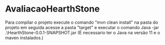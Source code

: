 # AvaliacaoHearthStone

Para compilar o projeto execute o comando "mvn clean install" na pasta do projeto em seguida acesse a pasta "target" e executar o comando Java -jar .\HearthStone-0.0.1-SNAPSHOT.jar (É necessario ter o Java na versão 11 e o maven instalados.) 
